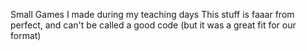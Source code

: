 Small Games I made during my teaching days
This stuff is faaar from perfect, and can't be called a good code (but it was a great fit for our format)
